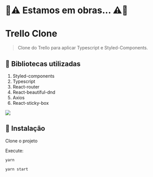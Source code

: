 # :construction::warning: Estamos em obras... :warning::construction:



# Trello Clone
> Clone do Trello para aplicar Typescript e Styled-Components.

## :pushpin: Bibliotecas utilizadas

1. Styled-components
2. Typescript
3. React-router
4. React-beautiful-dnd
5. Axios
6. React-sticky-box

![](../header.png)

## :construction_worker: Instalação

Clone o projeto

Execute:
```sh
yarn
```
```sh
yarn start
```
